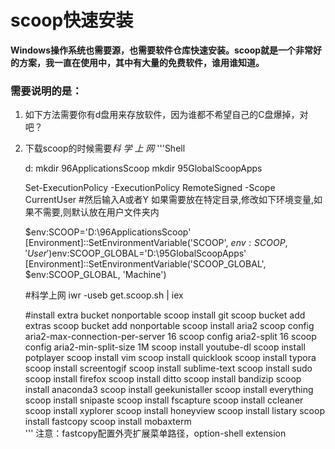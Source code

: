 # scoop快速安装
**Windows操作系统也需要源，也需要软件仓库快速安装。scoop就是一个非常好的方案，我一直在使用中，其中有大量的免费软件，谁用谁知道。**
### 需要说明的是：
1. 如下方法需要你有d盘用来存放软件，因为谁都不希望自己的C盘爆掉，对吧？
2. 下载scoop的时候需要*科 学 上 网*
'''Shell
    
    d:
    mkdir 96ApplicationsScoop
    mkdir 95GlobalScoopApps

    Set-ExecutionPolicy -ExecutionPolicy RemoteSigned -Scope CurrentUser
    #然后输入A或者Y
    如果需要放在特定目录,修改如下环境变量,如果不需要,则默认放在用户文件夹内

    $env:SCOOP='D:\96ApplicationsScoop'
    [Environment]::SetEnvironmentVariable('SCOOP', $env:SCOOP, 'User')$env:SCOOP_GLOBAL='D:\95GlobalScoopApps'
    [Environment]::SetEnvironmentVariable('SCOOP_GLOBAL', $env:SCOOP_GLOBAL, 'Machine')

    #科学上网
    iwr -useb get.scoop.sh | iex

    #install extra bucket nonportable
    scoop install git
    scoop bucket add extras
    scoop bucket add nonportable
    scoop install aria2 
    scoop config aria2-max-connection-per-server 16
    scoop config aria2-split 16
    scoop config aria2-min-split-size 1M
    scoop install youtube-dl 
    scoop install potplayer 
    scoop install vim 
    scoop install quicklook
    scoop install typora
    scoop install screentogif 
    scoop install sublime-text
    scoop install sudo
    scoop install firefox 
    scoop install ditto
    scoop install bandizip
    scoop install anaconda3
    scoop install geekunistaller
    scoop install everything
    scoop install snipaste
    scoop install fscapture
    scoop install ccleaner
    scoop install xyplorer
    scoop install honeyview
    scoop install listary
    scoop install fastcopy
    scoop install mobaxterm   
'''
注意：fastcopy配置外壳扩展菜单路径，option-shell extension
